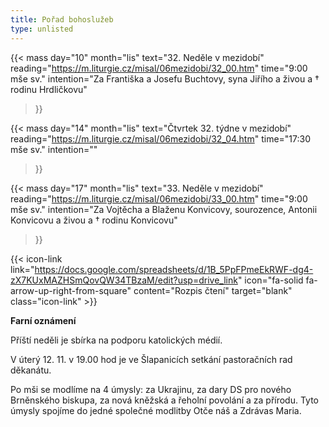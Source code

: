 ```yaml
---
title: Pořad bohoslužeb
type: unlisted
---
```


{{< mass
day="10" 
month="lis" 
text="32. Neděle v mezidobí" 
reading="https://m.liturgie.cz/misal/06mezidobi/32_00.htm"
time="9:00 mše sv." 
intention="Za Františka a Josefu Buchtovy, syna Jiřího a živou a † rodinu Hrdličkovu"
>}}

{{< mass 
day="14" 
month="lis" 
text="Čtvrtek 32. týdne v mezidobí"
reading="https://m.liturgie.cz/misal/06mezidobi/32_04.htm"
time="17:30 mše sv." 
intention="" 
>}}

{{< mass
day="17" 
month="lis" 
text="33. Neděle v mezidobí" 
reading="https://m.liturgie.cz/misal/06mezidobi/33_00.htm"
time="9:00 mše sv." 
intention="Za Vojtěcha a Blaženu Konvicovy, sourozence, Antonii Konvicovu a živou a † rodinu Konvicovu"
>}}

{{< icon-link link="https://docs.google.com/spreadsheets/d/1B_5PpFPmeEkRWF-dg4-zX7KUxMAZHSmQovQW34TBzaM/edit?usp=drive_link" icon="fa-solid fa-arrow-up-right-from-square" content="Rozpis čtení" target="blank" class="icon-link" >}}

**Farní oznámení**

Příští neděli je sbírka na podporu katolických médií.

V úterý 12. 11. v 19.00 hod je ve Šlapanicích setkání pastoračních rad děkanátu.

Po mši se modlíme na 4 úmysly: za Ukrajinu, za dary DS pro nového Brněnského biskupa, za nová kněžská a řeholní povolání a za přírodu. Tyto úmysly spojíme do jedné společné modlitby Otče náš a Zdrávas Maria.